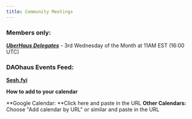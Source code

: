 ```yaml
---
title: Community Meetings
---
```


### Members only: 
[***UberHaus Delegates***](https://discord.com/channels/709210493549674598/827264041835692052/842816158712332378) - 3rd Wednesday of the Month at 11AM EST (16:00 UTC)

### DAOhaus Events Feed:
[**Sesh.fyi**](https://sesh.fyi/calendar/jFrYhCrXkZ3hF1YCwTTD7D.ics)

**How to add to your calendar**

**Google Calendar: **Click here and paste in the URL
**Other Calendars:** Choose "Add calendar by URL" or similar and paste in the URL
